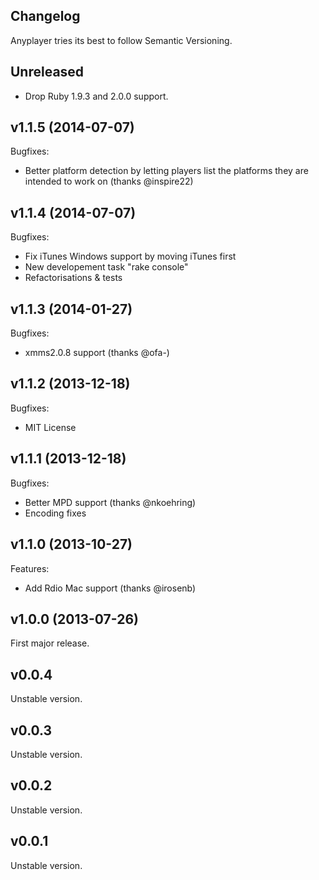 Changelog
---------

Anyplayer tries its best to follow Semantic Versioning.

## Unreleased

- Drop Ruby 1.9.3 and 2.0.0 support.

## v1.1.5 (2014-07-07)

Bugfixes:

- Better platform detection by letting players list the platforms
  they are intended to work on (thanks @inspire22)

## v1.1.4 (2014-07-07)

Bugfixes:

- Fix iTunes Windows support by moving iTunes first
- New developement task "rake console"
- Refactorisations & tests

## v1.1.3 (2014-01-27)

Bugfixes:

- xmms2.0.8 support (thanks @ofa-)

## v1.1.2 (2013-12-18)

Bugfixes:

- MIT License

## v1.1.1 (2013-12-18)

Bugfixes:

- Better MPD support (thanks @nkoehring)
- Encoding fixes

## v1.1.0 (2013-10-27)

Features:

- Add Rdio Mac support (thanks @irosenb)

## v1.0.0 (2013-07-26)

First major release.

## v0.0.4

Unstable version.

## v0.0.3

Unstable version.

## v0.0.2

Unstable version.

## v0.0.1

Unstable version.
